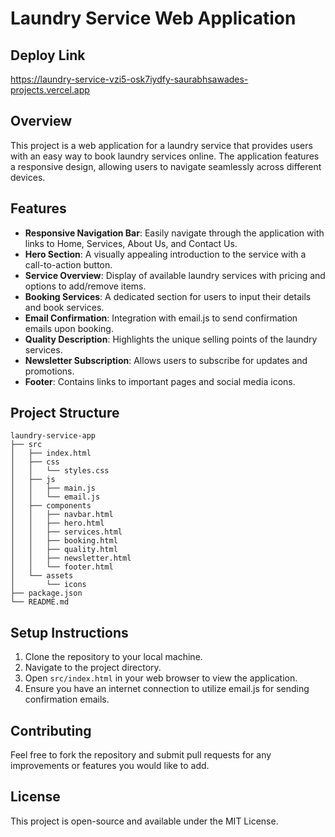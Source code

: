 # Laundry Service Web Application

## Deploy Link
https://laundry-service-vzi5-osk7iydfy-saurabhsawades-projects.vercel.app

## Overview
This project is a web application for a laundry service that provides users with an easy way to book laundry services online. The application features a responsive design, allowing users to navigate seamlessly across different devices.

## Features
- **Responsive Navigation Bar**: Easily navigate through the application with links to Home, Services, About Us, and Contact Us.
- **Hero Section**: A visually appealing introduction to the service with a call-to-action button.
- **Service Overview**: Display of available laundry services with pricing and options to add/remove items.
- **Booking Services**: A dedicated section for users to input their details and book services.
- **Email Confirmation**: Integration with email.js to send confirmation emails upon booking.
- **Quality Description**: Highlights the unique selling points of the laundry services.
- **Newsletter Subscription**: Allows users to subscribe for updates and promotions.
- **Footer**: Contains links to important pages and social media icons.

## Project Structure
```
laundry-service-app
├── src
│   ├── index.html
│   ├── css
│   │   └── styles.css
│   ├── js
│   │   ├── main.js
│   │   └── email.js
│   ├── components
│   │   ├── navbar.html
│   │   ├── hero.html
│   │   ├── services.html
│   │   ├── booking.html
│   │   ├── quality.html
│   │   ├── newsletter.html
│   │   └── footer.html
│   └── assets
│       └── icons
├── package.json
└── README.md
```

## Setup Instructions
1. Clone the repository to your local machine.
2. Navigate to the project directory.
3. Open `src/index.html` in your web browser to view the application.
4. Ensure you have an internet connection to utilize email.js for sending confirmation emails.

## Contributing
Feel free to fork the repository and submit pull requests for any improvements or features you would like to add.

## License
This project is open-source and available under the MIT License.